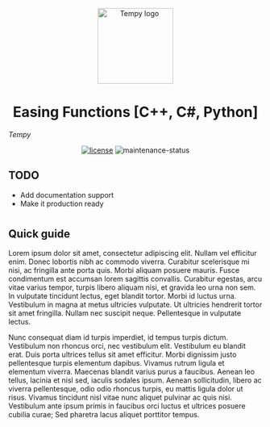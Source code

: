 <!-- markdownlint-disable-next-line -->
<p align="center">
  <a href="#" rel="noopener" target="_blank"><img width="150" src="resources/Tempy.png" alt="Tempy logo"></a>
</p>

<h1 align="center">Easing Functions [C++, C#, Python]</h1>

*Tempy*

<div align="center">

[![license](https://img.shields.io/badge/license-MIT-blue.svg)](https://github.com/mrrobinofficial/easing/blob/HEAD/LICENSE.txt)
![maintenance-status](https://img.shields.io/badge/maintenance-as--is-yellow.svg)

</div>

## TODO
- Add documentation support
- Make it production ready

#

## Quick guide

Lorem ipsum dolor sit amet, consectetur adipiscing elit. Nullam vel efficitur enim. Donec lobortis nibh ac commodo viverra. Curabitur scelerisque mi nisi, ac fringilla ante porta quis. Morbi aliquam posuere mauris. Fusce condimentum est accumsan lorem sagittis convallis. Curabitur egestas, arcu vitae varius tempor, turpis libero aliquam nisi, et gravida leo urna non sem. In vulputate tincidunt lectus, eget blandit tortor. Morbi id luctus urna. Vestibulum in magna at metus ultricies vulputate. Ut ultricies hendrerit tortor sit amet fringilla. Nullam nec suscipit neque. Pellentesque in vulputate lectus.

Nunc consequat diam id turpis imperdiet, id tempus turpis dictum. Vestibulum non rhoncus orci, nec vestibulum elit. Vestibulum eu blandit erat. Duis porta ultrices tellus sit amet efficitur. Morbi dignissim justo pellentesque turpis elementum dapibus. Vivamus rutrum ligula et elementum viverra. Maecenas blandit varius purus a faucibus. Aenean leo tellus, lacinia et nisl sed, iaculis sodales ipsum. Aenean sollicitudin, libero ac viverra pellentesque, odio odio rhoncus turpis, eu mattis ligula dolor ut risus. Vivamus tincidunt nisl vitae nunc aliquet pulvinar ac quis nisi. Vestibulum ante ipsum primis in faucibus orci luctus et ultrices posuere cubilia curae; Sed pharetra lacus aliquet porttitor tempus.
